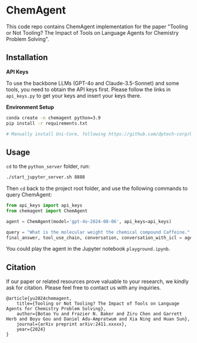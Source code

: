 # ChemAgent
This code repo contains ChemAgent implementation for the paper "Tooling or Not Tooling? The Impact of Tools on Language Agents for Chemistry Problem Solving".

## Installation

**API Keys**

To use the backbone LLMs (GPT-4o and Claude-3.5-Sonnet) and some tools, you need to obtain the API keys first. Please follow the links in `api_keys.py` to get your keys and insert your keys there.

**Environment Setup**

```bash
conda create -n chemagent python=3.9
pip install -r requirements.txt

# Manually install Uni-Core, following https://github.com/dptech-corp/Uni-Core
```

## Usage

`cd` to the `python_server` folder, run:

```bash
./start_jupyter_server.sh 8888
```

Then `cd` back to the project root folder, and use the following commands to query ChemAgent:

```python
from api_keys import api_keys
from chemagent import ChemAgent

agent = ChemAgent(model='gpt-4o-2024-08-06', api_keys=api_keys)

query = "What is the molecular weight the chemical compound Caffeine."
final_answer, tool_use_chain, conversation, conversation_with_icl = agent.run(query)
```

You could play the agent in the Jupyter notebook `playground.ipynb`.

## Citation

If our paper or related resources prove valuable to your research, we kindly ask for citation. Please feel free to contact us with any inquiries.

```
@article{yu2024chemagent,
    title={Tooling or Not Tooling? The Impact of Tools on Language Agents for Chemistry Problem Solving},
    author={Botao Yu and Frazier N. Baker and Ziru Chen and Garrett Herb and Boyu Gou and Daniel Adu-Ampratwum and Xia Ning and Huan Sun},
    journal={arXiv preprint arXiv:2411.xxxxx},
    year={2024}
}
```




